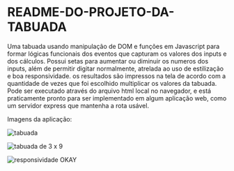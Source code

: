 # README-DO-PROJETO-DA-TABUADA

Uma tabuada usando manipulação de DOM e funções em Javascript para formar lógicas funcionais dos eventos que capturam os valores dos inputs e dos cálculos. Possui setas para aumentar ou diminuir os numeros dos inputs, além de permitir digitar normalmente, atrelada ao uso de estilização e boa responsividade. os resultados são impressos na tela de acordo com a quantidade de vezes que foi escolhido multiplicar os valores da tabuada.
Pode ser executado através do arquivo html local no navegador, e está praticamente pronto para ser implementado em algum aplicação web, como um servidor express que mantenha a rota usável.


Imagens da aplicação:

![tabuada](https://github.com/AirtonCS/README-DO-PROJETO-DA-TABUADA/assets/102631375/fc1200e6-3a7c-47ca-a7bf-4f899b4963da)

![tabuada de 3 x 9](https://github.com/AirtonCS/README-DO-PROJETO-DA-TABUADA/assets/102631375/2b95f9f0-bef4-4c98-aa30-fb264e58bff9)

![responsividade OKAY](https://github.com/AirtonCS/README-DO-PROJETO-DA-TABUADA/assets/102631375/659b152e-5768-4315-9137-39ca1ea2559c)
